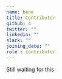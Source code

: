 ```yaml
---
name: bene
title: Contributor
github: 4
twitter: ""
linkedin: ""
slack: ""
joining_date: ""
role : contributor
---
```


Still waiting for this
